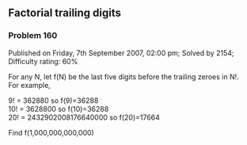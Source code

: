 Factorial trailing digits
-------------------------

### Problem 160

Published on Friday, 7th September 2007, 02:00 pm; Solved by 2154;
Difficulty rating: 60%

For any N, let f(N) be the last five digits before the trailing zeroes
in N!.\
 For example,

9! = 362880 so f(9)=36288\
 10! = 3628800 so f(10)=36288\
 20! = 2432902008176640000 so f(20)=17664

Find f(1,000,000,000,000)
